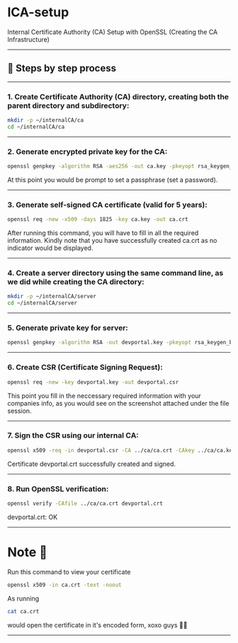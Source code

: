 # ICA-setup

Internal Certificate Authority (CA) Setup with OpenSSL (Creating the CA Infrastructure)

---

## 🚀 Steps by step process

---

### 1. Create Certificate Authority (CA) directory, creating both the parent directory and subdirectory:

```bash
mkdir -p ~/internalCA/ca
cd ~/internalCA/ca
```
---


### 2. Generate encrypted private key for the CA:

```bash
openssl genpkey -algorithm RSA -aes256 -out ca.key -pkeyopt rsa_keygen_bits:4096
```

At this point you would be prompt to set a passphrase (set a password).

---

### 3. Generate self-signed CA certificate (valid for 5 years):

```bash
openssl req -new -x509 -days 1825 -key ca.key -out ca.crt
```

After running this command, you will have to fill in all the required information. Kindly note that you have successfully created ca.crt as no indicator would be displayed.

---


### 4. Create a server directory using the same command line, as we did while creating the CA directory:

``` bash
mkdir -p ~/internalCA/server
cd ~/internalCA/server
```

---

### 5. Generate private key for server:

```bash
openssl genpkey -algorithm RSA -out devportal.key -pkeyopt rsa_keygen_bits:2048
```

---

### 6. Create CSR (Certificate Signing Request):

```bash
openssl req -new -key devportal.key -out devportal.csr
```

This point you fill in the neccessary required information with your companies info, as you would see on the screenshot attached under the file session.

---


### 7. Sign the CSR using our internal CA:

```bash
openssl x509 -req -in devportal.csr -CA ../ca/ca.crt -CAkey ../ca/ca.key -CAcreateserial -out devportal.crt -days 365
```

Certificate devportal.crt successfully created and signed.

---


### 8. Run OpenSSL verification:

```bash
openssl verify -CAfile ../ca/ca.crt devportal.crt
```

devportal.crt: OK

---


# Note 📝

Run this command to view your certificate

```bash
openssl x509 -in ca.crt -text -noout
```

As running

```bash
cat ca.crt
```
would open the certificate in it's encoded form, xoxo guys 💋💋

---

